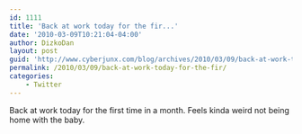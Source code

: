```yaml
---
id: 1111
title: 'Back at work today for the fir...'
date: '2010-03-09T10:21:04-04:00'
author: DizkoDan
layout: post
guid: 'http://www.cyberjunx.com/blog/archives/2010/03/09/back-at-work-today-for-the-fir/'
permalink: /2010/03/09/back-at-work-today-for-the-fir/
categories:
    - Twitter
---
```


Back at work today for the first time in a month. Feels kinda weird not being home with the baby.